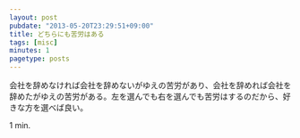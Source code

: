 ```yaml
---
layout: post
pubdate: "2013-05-20T23:29:51+09:00"
title: どちらにも苦労はある
tags: [misc]
minutes: 1
pagetype: posts
---
```

会社を辞めなければ会社を辞めないがゆえの苦労があり、会社を辞めれば会社を辞めたがゆえの苦労がある。左を選んでも右を選んでも苦労はするのだから、好きな方を選べば良い。

1 min.
